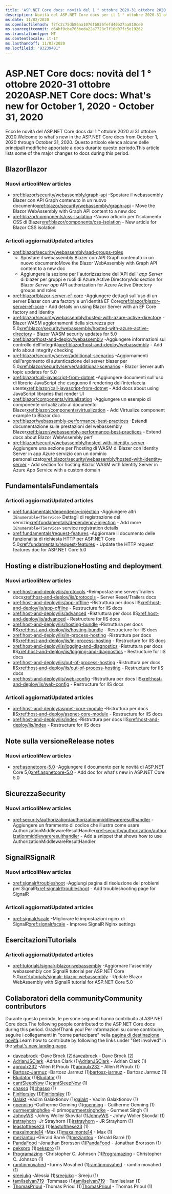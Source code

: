 ```yaml
---
title: 'ASP.NET Core docs: novità del 1 ° ottobre 2020-31 ottobre 2020'
description: Novità del ASP.NET Core docs per il 1 ° ottobre 2020-31 ottobre 2020.
ms.date: 11/02/2020
ms.openlocfilehash: f7fc2c75db86aa1076fb826fefd40b27aa810ce0
ms.sourcegitcommit: d64bf0cbe763beda22a7728c7f10d07fc5e19262
ms.translationtype: MT
ms.contentlocale: it-IT
ms.lasthandoff: 11/03/2020
ms.locfileid: "93239401"
---
```

# <a name="aspnet-core-docs-whats-new-for-october-1-2020---october-31-2020"></a><span data-ttu-id="8164d-103">ASP.NET Core docs: novità del 1 ° ottobre 2020-31 ottobre 2020</span><span class="sxs-lookup"><span data-stu-id="8164d-103">ASP.NET Core docs: What's new for October 1, 2020 - October 31, 2020</span></span>

<span data-ttu-id="8164d-104">Ecco le novità del ASP.NET Core docs dal 1 ° ottobre 2020 al 31 ottobre 2020.</span><span class="sxs-lookup"><span data-stu-id="8164d-104">Welcome to what's new in the ASP.NET Core docs from October 1, 2020 through October 31, 2020.</span></span> <span data-ttu-id="8164d-105">Questo articolo elenca alcune delle principali modifiche apportate a docs durante questo periodo.</span><span class="sxs-lookup"><span data-stu-id="8164d-105">This article lists some of the major changes to docs during this period.</span></span>

## <a name="blazor"></a><span data-ttu-id="8164d-106">Blazor</span><span class="sxs-lookup"><span data-stu-id="8164d-106">Blazor</span></span>

### <a name="new-articles"></a><span data-ttu-id="8164d-107">Nuovi articoli</span><span class="sxs-lookup"><span data-stu-id="8164d-107">New articles</span></span>

- <span data-ttu-id="8164d-108"><xref:blazor/security/webassembly/graph-api> -Spostare il webassembly Blazer con API Graph contenuto in un nuovo documento</span><span class="sxs-lookup"><span data-stu-id="8164d-108"><xref:blazor/security/webassembly/graph-api> - Move the Blazor WebAssembly with Graph API content to a new doc</span></span>
- <span data-ttu-id="8164d-109"><xref:blazor/components/css-isolation> -Nuovo articolo per l'isolamento CSS di Blazer</span><span class="sxs-lookup"><span data-stu-id="8164d-109"><xref:blazor/components/css-isolation> - New article for Blazor CSS isolation</span></span>

### <a name="updated-articles"></a><span data-ttu-id="8164d-110">Articoli aggiornati</span><span class="sxs-lookup"><span data-stu-id="8164d-110">Updated articles</span></span>

- <xref:blazor/security/webassembly/aad-groups-roles>
  - <span data-ttu-id="8164d-111">Spostare il webassembly Blazer con API Graph contenuto in un nuovo documento</span><span class="sxs-lookup"><span data-stu-id="8164d-111">Move the Blazor WebAssembly with Graph API content to a new doc</span></span>
  - <span data-ttu-id="8164d-112">Aggiungere la sezione per l'autorizzazione dell'API dell' *app Server* di blazer per gruppi e ruoli di Azure Active Directory</span><span class="sxs-lookup"><span data-stu-id="8164d-112">Add section for Blazor *Server app* API authorization for Azure Active Directory groups and roles</span></span>
- <span data-ttu-id="8164d-113"><xref:blazor/blazor-server-ef-core> -Aggiungere dettagli sull'uso di un server Blazer con una factory e un'identità EF Core</span><span class="sxs-lookup"><span data-stu-id="8164d-113"><xref:blazor/blazor-server-ef-core> - Add details on using Blazor Server with an EF Core factory and Identity</span></span>
- <span data-ttu-id="8164d-114"><xref:blazor/security/webassembly/hosted-with-azure-active-directory> -Blazer WASM aggiornamenti della sicurezza per 5,0</span><span class="sxs-lookup"><span data-stu-id="8164d-114"><xref:blazor/security/webassembly/hosted-with-azure-active-directory> - Blazor WASM security updates for 5.0</span></span>
- <span data-ttu-id="8164d-115"><xref:blazor/host-and-deploy/webassembly> -Aggiungere informazioni sul controllo dell'integrità</span><span class="sxs-lookup"><span data-stu-id="8164d-115"><xref:blazor/host-and-deploy/webassembly> - Add info about integrity checking</span></span>
- <span data-ttu-id="8164d-116"><xref:blazor/security/server/additional-scenarios> -Aggiornamenti dell'argomento di autenticazione del server blazer per 5,0</span><span class="sxs-lookup"><span data-stu-id="8164d-116"><xref:blazor/security/server/additional-scenarios> - Blazor Server auth topic updates for 5.0</span></span>
- <span data-ttu-id="8164d-117"><xref:blazor/call-javascript-from-dotnet> -Aggiungere documenti sull'uso di librerie JavaScript che eseguono il rendering dell'interfaccia utente</span><span class="sxs-lookup"><span data-stu-id="8164d-117"><xref:blazor/call-javascript-from-dotnet> - Add docs about using JavaScript libraries that render UI</span></span>
- <span data-ttu-id="8164d-118"><xref:blazor/components/virtualization> -Aggiungere un esempio di componente virtualizzato al documento Blazer</span><span class="sxs-lookup"><span data-stu-id="8164d-118"><xref:blazor/components/virtualization> - Add Virtualize component example to Blazor doc</span></span>
- <span data-ttu-id="8164d-119"><xref:blazor/webassembly-performance-best-practices> -Estendi documentazione sulle prestazioni del webassembly Blazer</span><span class="sxs-lookup"><span data-stu-id="8164d-119"><xref:blazor/webassembly-performance-best-practices> - Extend docs about Blazor WebAssembly perf</span></span>
- <span data-ttu-id="8164d-120"><xref:blazor/security/webassembly/hosted-with-identity-server> -Aggiungere una sezione per l'hosting di WASM di Blazer con Identity Server in app Azure servizio con un dominio personalizzato</span><span class="sxs-lookup"><span data-stu-id="8164d-120"><xref:blazor/security/webassembly/hosted-with-identity-server> - Add section for hosting Blazor WASM with Identity Server in Azure App Service with a custom domain</span></span>

## <a name="fundamentals"></a><span data-ttu-id="8164d-121">Fundamentals</span><span class="sxs-lookup"><span data-stu-id="8164d-121">Fundamentals</span></span>

### <a name="updated-articles"></a><span data-ttu-id="8164d-122">Articoli aggiornati</span><span class="sxs-lookup"><span data-stu-id="8164d-122">Updated articles</span></span>

- <span data-ttu-id="8164d-123"><xref:fundamentals/dependency-injection> -Aggiungere altri `IEnumerable<TService>` Dettagli di registrazione del servizio</span><span class="sxs-lookup"><span data-stu-id="8164d-123"><xref:fundamentals/dependency-injection> - Add more `IEnumerable<TService>` service registration details</span></span>
- <span data-ttu-id="8164d-124"><xref:fundamentals/request-features> -Aggiornare il documento delle funzionalità di richiesta HTTP per ASP.NET Core 5,0</span><span class="sxs-lookup"><span data-stu-id="8164d-124"><xref:fundamentals/request-features> - Update the HTTP request features doc for ASP.NET Core 5.0</span></span>

## <a name="hosting-and-deployment"></a><span data-ttu-id="8164d-125">Hosting e distribuzione</span><span class="sxs-lookup"><span data-stu-id="8164d-125">Hosting and deployment</span></span>

### <a name="new-articles"></a><span data-ttu-id="8164d-126">Nuovi articoli</span><span class="sxs-lookup"><span data-stu-id="8164d-126">New articles</span></span>

- <span data-ttu-id="8164d-127"><xref:host-and-deploy/iis/protocols> -Reimpostazione server/Trailers docs</span><span class="sxs-lookup"><span data-stu-id="8164d-127"><xref:host-and-deploy/iis/protocols> - Server Reset/Trailers docs</span></span>
- <span data-ttu-id="8164d-128"><xref:host-and-deploy/iis/app-offline> -Ristruttura per docs IIS</span><span class="sxs-lookup"><span data-stu-id="8164d-128"><xref:host-and-deploy/iis/app-offline> - Restructure for IIS docs</span></span>
- <span data-ttu-id="8164d-129"><xref:host-and-deploy/iis/advanced> -Ristruttura per docs IIS</span><span class="sxs-lookup"><span data-stu-id="8164d-129"><xref:host-and-deploy/iis/advanced> - Restructure for IIS docs</span></span>
- <span data-ttu-id="8164d-130"><xref:host-and-deploy/iis/hosting-bundle> -Ristruttura per docs IIS</span><span class="sxs-lookup"><span data-stu-id="8164d-130"><xref:host-and-deploy/iis/hosting-bundle> - Restructure for IIS docs</span></span>
- <span data-ttu-id="8164d-131"><xref:host-and-deploy/iis/in-process-hosting> -Ristruttura per docs IIS</span><span class="sxs-lookup"><span data-stu-id="8164d-131"><xref:host-and-deploy/iis/in-process-hosting> - Restructure for IIS docs</span></span>
- <span data-ttu-id="8164d-132"><xref:host-and-deploy/iis/logging-and-diagnostics> -Ristruttura per docs IIS</span><span class="sxs-lookup"><span data-stu-id="8164d-132"><xref:host-and-deploy/iis/logging-and-diagnostics> - Restructure for IIS docs</span></span>
- <span data-ttu-id="8164d-133"><xref:host-and-deploy/iis/out-of-process-hosting> -Ristruttura per docs IIS</span><span class="sxs-lookup"><span data-stu-id="8164d-133"><xref:host-and-deploy/iis/out-of-process-hosting> - Restructure for IIS docs</span></span>
- <span data-ttu-id="8164d-134"><xref:host-and-deploy/iis/web-config> -Ristruttura per docs IIS</span><span class="sxs-lookup"><span data-stu-id="8164d-134"><xref:host-and-deploy/iis/web-config> - Restructure for IIS docs</span></span>

### <a name="updated-articles"></a><span data-ttu-id="8164d-135">Articoli aggiornati</span><span class="sxs-lookup"><span data-stu-id="8164d-135">Updated articles</span></span>

- <span data-ttu-id="8164d-136"><xref:host-and-deploy/aspnet-core-module> -Ristruttura per docs IIS</span><span class="sxs-lookup"><span data-stu-id="8164d-136"><xref:host-and-deploy/aspnet-core-module> - Restructure for IIS docs</span></span>
- <span data-ttu-id="8164d-137"><xref:host-and-deploy/iis/index> -Ristruttura per docs IIS</span><span class="sxs-lookup"><span data-stu-id="8164d-137"><xref:host-and-deploy/iis/index> - Restructure for IIS docs</span></span>

## <a name="release-notes"></a><span data-ttu-id="8164d-138">Note sulla versione</span><span class="sxs-lookup"><span data-stu-id="8164d-138">Release notes</span></span>

### <a name="new-articles"></a><span data-ttu-id="8164d-139">Nuovi articoli</span><span class="sxs-lookup"><span data-stu-id="8164d-139">New articles</span></span>

- <span data-ttu-id="8164d-140"><xref:aspnetcore-5.0> -Aggiungere il documento per le novità di ASP.NET Core 5,0</span><span class="sxs-lookup"><span data-stu-id="8164d-140"><xref:aspnetcore-5.0> - Add doc for what's new in ASP.NET Core 5.0</span></span>

## <a name="security"></a><span data-ttu-id="8164d-141">Sicurezza</span><span class="sxs-lookup"><span data-stu-id="8164d-141">Security</span></span>

### <a name="new-articles"></a><span data-ttu-id="8164d-142">Nuovi articoli</span><span class="sxs-lookup"><span data-stu-id="8164d-142">New articles</span></span>

- <span data-ttu-id="8164d-143"><xref:security/authorization/authorizationmiddlewareresulthandler> -Aggiungere un frammento di codice che illustra come usare AuthorizationMiddlewareResultHandler</span><span class="sxs-lookup"><span data-stu-id="8164d-143"><xref:security/authorization/authorizationmiddlewareresulthandler> - Add a snippet that shows how to use AuthorizationMiddlewareResultHandler</span></span>

## <a name="signalr"></a><span data-ttu-id="8164d-144">SignalR</span><span class="sxs-lookup"><span data-stu-id="8164d-144">SignalR</span></span>

### <a name="new-articles"></a><span data-ttu-id="8164d-145">Nuovi articoli</span><span class="sxs-lookup"><span data-stu-id="8164d-145">New articles</span></span>

- <span data-ttu-id="8164d-146"><xref:signalr/troubleshoot> -Aggiungi pagina di risoluzione dei problemi per SignalR</span><span class="sxs-lookup"><span data-stu-id="8164d-146"><xref:signalr/troubleshoot> - Add troubleshooting page for SignalR</span></span>

### <a name="updated-articles"></a><span data-ttu-id="8164d-147">Articoli aggiornati</span><span class="sxs-lookup"><span data-stu-id="8164d-147">Updated articles</span></span>

- <span data-ttu-id="8164d-148"><xref:signalr/scale> -Migliorare le impostazioni nginx di SignalR</span><span class="sxs-lookup"><span data-stu-id="8164d-148"><xref:signalr/scale> - Improve SignalR Nginx settings</span></span>

## <a name="tutorials"></a><span data-ttu-id="8164d-149">Esercitazioni</span><span class="sxs-lookup"><span data-stu-id="8164d-149">Tutorials</span></span>

### <a name="updated-articles"></a><span data-ttu-id="8164d-150">Articoli aggiornati</span><span class="sxs-lookup"><span data-stu-id="8164d-150">Updated articles</span></span>

- <span data-ttu-id="8164d-151"><xref:tutorials/signalr-blazor-webassembly> -Aggiornare l'assembly webassembly con SignalR tutorial per ASP.NET Core 5,0</span><span class="sxs-lookup"><span data-stu-id="8164d-151"><xref:tutorials/signalr-blazor-webassembly> - Update Blazor WebAssembly with SignalR tutorial for ASP.NET Core 5.0</span></span>

## <a name="community-contributors"></a><span data-ttu-id="8164d-152">Collaboratori della community</span><span class="sxs-lookup"><span data-stu-id="8164d-152">Community contributors</span></span>

<span data-ttu-id="8164d-153">Durante questo periodo, le persone seguenti hanno contribuito al ASP.NET Core docs.</span><span class="sxs-lookup"><span data-stu-id="8164d-153">The following people contributed to the ASP.NET Core docs during this period.</span></span> <span data-ttu-id="8164d-154">Grazie!</span><span class="sxs-lookup"><span data-stu-id="8164d-154">Thank you!</span></span> <span data-ttu-id="8164d-155">Per informazioni su come contribuire, seguire i collegamenti in "come partecipare" nella [pagina di destinazione novità](index.yml).</span><span class="sxs-lookup"><span data-stu-id="8164d-155">Learn how to contribute by following the links under "Get involved" in the [what's new landing page](index.yml).</span></span>

- <span data-ttu-id="8164d-156">[daveabrock](https://github.com/daveabrock) -Dave Brock (2)</span><span class="sxs-lookup"><span data-stu-id="8164d-156">[daveabrock](https://github.com/daveabrock) - Dave Brock (2)</span></span>
- <span data-ttu-id="8164d-157">[AdrianJSClark](https://github.com/AdrianJSClark) -Adrian Clark (1)</span><span class="sxs-lookup"><span data-stu-id="8164d-157">[AdrianJSClark](https://github.com/AdrianJSClark) - Adrian Clark (1)</span></span>
- <span data-ttu-id="8164d-158">[aproulx232](https://github.com/aproulx232) -Allen R Proulx (1)</span><span class="sxs-lookup"><span data-stu-id="8164d-158">[aproulx232](https://github.com/aproulx232) - Allen R Proulx (1)</span></span>
- <span data-ttu-id="8164d-159">[Bartosz-Jarmuz](https://github.com/bartosz-jarmuz) -Bartosz Jarmuż (1)</span><span class="sxs-lookup"><span data-stu-id="8164d-159">[bartosz-jarmuz](https://github.com/bartosz-jarmuz) - Bartosz Jarmuż (1)</span></span>
- <span data-ttu-id="8164d-160">[Bludator](https://github.com/Bludator) (1)</span><span class="sxs-lookup"><span data-stu-id="8164d-160">[Bludator](https://github.com/Bludator) (1)</span></span>
- <span data-ttu-id="8164d-161">[cantSleepNow](https://github.com/cantSleepNow) (1)</span><span class="sxs-lookup"><span data-stu-id="8164d-161">[cantSleepNow](https://github.com/cantSleepNow) (1)</span></span>
- <span data-ttu-id="8164d-162">[chassq](https://github.com/chassq) (1)</span><span class="sxs-lookup"><span data-stu-id="8164d-162">[chassq](https://github.com/chassq) (1)</span></span>
- <span data-ttu-id="8164d-163">[FinHorsley](https://github.com/FinHorsley) (1)</span><span class="sxs-lookup"><span data-stu-id="8164d-163">[FinHorsley](https://github.com/FinHorsley) (1)</span></span>
- <span data-ttu-id="8164d-164">[Galakt](https://github.com/galakt) -Vadim Galaktionov (1)</span><span class="sxs-lookup"><span data-stu-id="8164d-164">[galakt](https://github.com/galakt) - Vadim Galaktionov (1)</span></span>
- <span data-ttu-id="8164d-165">[goenning](https://github.com/goenning) -Guilherme Oenning (1)</span><span class="sxs-lookup"><span data-stu-id="8164d-165">[goenning](https://github.com/goenning) - Guilherme Oenning (1)</span></span>
- <span data-ttu-id="8164d-166">[gurmeetsinghdke](https://github.com/gurmeetsinghdke) -il primo</span><span class="sxs-lookup"><span data-stu-id="8164d-166">[gurmeetsinghdke](https://github.com/gurmeetsinghdke) - Gurmeet Singh (1)</span></span>
- <span data-ttu-id="8164d-167">[JohnyWS](https://github.com/JohnyWS) -Johny Woller Skovdal (1)</span><span class="sxs-lookup"><span data-stu-id="8164d-167">[JohnyWS](https://github.com/JohnyWS) - Johny Woller Skovdal (1)</span></span>
- <span data-ttu-id="8164d-168">[jrstrayhorn](https://github.com/jrstrayhorn) -Jr Strayhorn (1)</span><span class="sxs-lookup"><span data-stu-id="8164d-168">[jrstrayhorn](https://github.com/jrstrayhorn) - JR Strayhorn (1)</span></span>
- <span data-ttu-id="8164d-169">[leastofthese23](https://github.com/leastofthese23) (1)</span><span class="sxs-lookup"><span data-stu-id="8164d-169">[leastofthese23](https://github.com/leastofthese23) (1)</span></span>
- <span data-ttu-id="8164d-170">[maxalmonte14](https://github.com/maxalmonte14) -Max (1)</span><span class="sxs-lookup"><span data-stu-id="8164d-170">[maxalmonte14](https://github.com/maxalmonte14) - Max (1)</span></span>
- <span data-ttu-id="8164d-171">[meziantou](https://github.com/meziantou) -Gérald Barré (1)</span><span class="sxs-lookup"><span data-stu-id="8164d-171">[meziantou](https://github.com/meziantou) - Gérald Barré (1)</span></span>
- <span data-ttu-id="8164d-172">[PandaFood](https://github.com/PandaFood) -Jonathan Brorsson (1)</span><span class="sxs-lookup"><span data-stu-id="8164d-172">[PandaFood](https://github.com/PandaFood) - Jonathan Brorsson (1)</span></span>
- <span data-ttu-id="8164d-173">[pekspro](https://github.com/pekspro) (1)</span><span class="sxs-lookup"><span data-stu-id="8164d-173">[pekspro](https://github.com/pekspro) (1)</span></span>
- <span data-ttu-id="8164d-174">[Programazing](https://github.com/Programazing) -Christopher C. Johnson (1)</span><span class="sxs-lookup"><span data-stu-id="8164d-174">[Programazing](https://github.com/Programazing) - Christopher C. Johnson (1)</span></span>
- <span data-ttu-id="8164d-175">[ramtinmovahed](https://github.com/ramtinmovahed) -Turms Movahed (1)</span><span class="sxs-lookup"><span data-stu-id="8164d-175">[ramtinmovahed](https://github.com/ramtinmovahed) - ramtin movahed (1)</span></span>
- <span data-ttu-id="8164d-176">[sreejukg](https://github.com/sreejukg) -Alessia (1)</span><span class="sxs-lookup"><span data-stu-id="8164d-176">[sreejukg](https://github.com/sreejukg) - Sreeju (1)</span></span>
- <span data-ttu-id="8164d-177">[tamilselvan719](https://github.com/tamilselvan719) -Tommaso (1)</span><span class="sxs-lookup"><span data-stu-id="8164d-177">[tamilselvan719](https://github.com/tamilselvan719) - Tamilselvan (1)</span></span>
- <span data-ttu-id="8164d-178">[ThomasPrioul](https://github.com/ThomasPrioul) -Thomas Prioul (1)</span><span class="sxs-lookup"><span data-stu-id="8164d-178">[ThomasPrioul](https://github.com/ThomasPrioul) - Thomas Prioul (1)</span></span>
